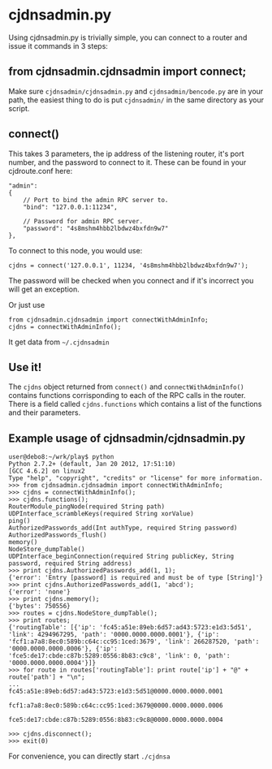 # cjdnsadmin.py

Using cjdnsadmin.py is trivially simple, you can connect to a router and
issue it commands in 3 steps:

## from cjdnsadmin.cjdnsadmin import connect;
Make sure `cjdnsadmin/cjdnsadmin.py` and `cjdnsadmin/bencode.py` are in your
path, the easiest thing to do is put `cjdnsadmin/` in the same directory
as your script.

## connect()
This takes 3 parameters, the ip address of the listening router, it's port
number, and the password to connect to it. These can be found in your
cjdroute.conf here:

    "admin":
    {
        // Port to bind the admin RPC server to.
        "bind": "127.0.0.1:11234",

        // Password for admin RPC server.
        "password": "4s8mshm4hbb2lbdwz4bxfdn9w7"
    },

To connect to this node, you would use:

    cjdns = connect('127.0.0.1', 11234, '4s8mshm4hbb2lbdwz4bxfdn9w7');

The password will be checked when you connect and if it's incorrect you will get
an exception.

Or just use

    from cjdnsadmin.cjdnsadmin import connectWithAdminInfo;
    cjdns = connectWithAdminInfo();

It get data from `~/.cjdnsadmin`

## Use it!

The `cjdns` object returned from `connect()` and `connectWithAdminInfo()`
contains functions corrisponding to each of the RPC calls in the router.
There is a field called `cjdns.functions` which contains a list of the
functions and their parameters.


## Example usage of cjdnsadmin/cjdnsadmin.py

    user@debo8:~/wrk/play$ python
    Python 2.7.2+ (default, Jan 20 2012, 17:51:10)
    [GCC 4.6.2] on linux2
    Type "help", "copyright", "credits" or "license" for more information.
    >>> from cjdnsadmin.cjdnsadmin import connectWithAdminInfo;
    >>> cjdns = connectWithAdminInfo();
    >>> cjdns.functions();
    RouterModule_pingNode(required String path)
    UDPInterface_scrambleKeys(required String xorValue)
    ping()
    AuthorizedPasswords_add(Int authType, required String password)
    AuthorizedPasswords_flush()
    memory()
    NodeStore_dumpTable()
    UDPInterface_beginConnection(required String publicKey, String password, required String address)
    >>> print cjdns.AuthorizedPasswords_add(1, 1);
    {'error': 'Entry [password] is required and must be of type [String]'}
    >>> print cjdns.AuthorizedPasswords_add(1, 'abcd');
    {'error': 'none'}
    >>> print cjdns.memory();
    {'bytes': 750556}
    >>> routes = cjdns.NodeStore_dumpTable();
    >>> print routes;
    {'routingTable': [{'ip': 'fc45:a51e:89eb:6d57:ad43:5723:e1d3:5d51', 'link': 4294967295, 'path': '0000.0000.0000.0001'}, {'ip': 'fcf1:a7a8:8ec0:589b:c64c:cc95:1ced:3679', 'link': 266287520, 'path': '0000.0000.0000.0006'}, {'ip': 'fce5:de17:cbde:c87b:5289:0556:8b83:c9c8', 'link': 0, 'path': '0000.0000.0000.0004'}]}
    >>> for route in routes['routingTable']: print route['ip'] + "@" + route['path'] + "\n";
    ...
    fc45:a51e:89eb:6d57:ad43:5723:e1d3:5d51@0000.0000.0000.0001

    fcf1:a7a8:8ec0:589b:c64c:cc95:1ced:3679@0000.0000.0000.0006

    fce5:de17:cbde:c87b:5289:0556:8b83:c9c8@0000.0000.0000.0004

    >>> cjdns.disconnect();
    >>> exit(0)

For convenience, you can directly start `./cjdnsa`
